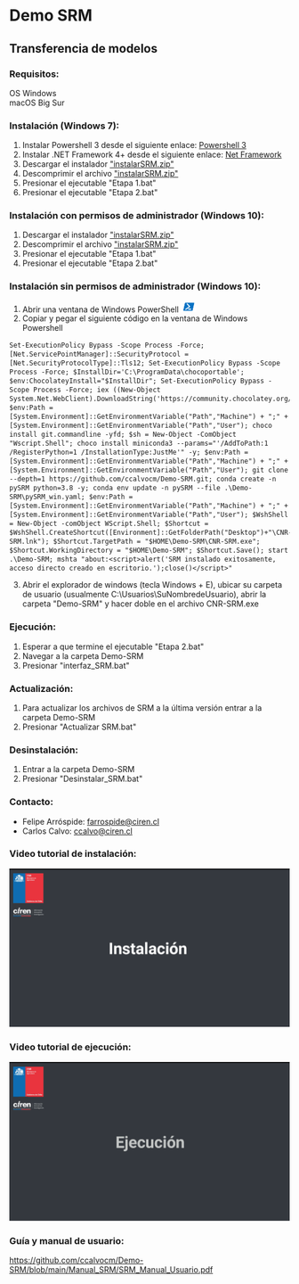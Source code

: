 # Demo SRM
## Transferencia de modelos
 
### Requisitos:
 OS Windows  
 macOS Big Sur
### Instalación (Windows 7):
 1. Instalar Powershell 3 desde el siguiente enlace: [Powershell 3](https://download.microsoft.com/download/E/7/6/E76850B8-DA6E-4FF5-8CCE-A24FC513FD16/Windows6.1-KB2506143-x64.msu) 
 2. Instalar .NET Framework 4+ desde el siguiente enlace: [Net Framework](https://go.microsoft.com/fwlink/?linkid=2088632)
 3. Descargar el instalador ["instalarSRM.zip"](https://github.com/ccalvocm/Demo-SRM/raw/main/instalarSRM.zip)
 4. Descomprimir el archivo ["instalarSRM.zip"](https://github.com/ccalvocm/Demo-SRM/raw/main/instalarSRM.zip)
 5. Presionar el ejecutable "Etapa 1.bat"
 6. Presionar el ejecutable "Etapa 2.bat"
 
### Instalación con permisos de administrador (Windows 10):
 1. Descargar el instalador ["instalarSRM.zip"](https://github.com/ccalvocm/Demo-SRM/raw/main/instalarSRM.zip)
 2. Descomprimir el archivo ["instalarSRM.zip"](https://github.com/ccalvocm/Demo-SRM/raw/main/instalarSRM.zip)
 3. Presionar el ejecutable "Etapa 1.bat"
 4. Presionar el ejecutable "Etapa 2.bat"

### Instalación sin permisos de administrador (Windows 10):
1. Abrir una ventana de Windows PowerShell <img src="https://raw.githubusercontent.com/ccalvocm/Hackathon_Fach/main/Imagenes/logoPS.png" height="6%" width="6%" >
2. Copiar y pegar el siguiente código en la ventana de Windows Powershell 

```
Set-ExecutionPolicy Bypass -Scope Process -Force; [Net.ServicePointManager]::SecurityProtocol = [Net.SecurityProtocolType]::Tls12; Set-ExecutionPolicy Bypass -Scope Process -Force; $InstallDir='C:\ProgramData\chocoportable'; $env:ChocolateyInstall="$InstallDir"; Set-ExecutionPolicy Bypass -Scope Process -Force; iex ((New-Object System.Net.WebClient).DownloadString('https://community.chocolatey.org/install.ps1')); $env:Path = [System.Environment]::GetEnvironmentVariable("Path","Machine") + ";" + [System.Environment]::GetEnvironmentVariable("Path","User"); choco install git.commandline -yfd; $sh = New-Object -ComObject "Wscript.Shell"; choco install miniconda3 --params="'/AddToPath:1 /RegisterPython=1 /InstallationType:JustMe'" -y; $env:Path = [System.Environment]::GetEnvironmentVariable("Path","Machine") + ";" + [System.Environment]::GetEnvironmentVariable("Path","User"); git clone --depth=1 https://github.com/ccalvocm/Demo-SRM.git; conda create -n pySRM python=3.8 -y; conda env update -n pySRM --file .\Demo-SRM\pySRM_win.yaml; $env:Path = [System.Environment]::GetEnvironmentVariable("Path","Machine") + ";" + [System.Environment]::GetEnvironmentVariable("Path","User"); $WshShell = New-Object -comObject WScript.Shell; $Shortcut = $WshShell.CreateShortcut([Environment]::GetFolderPath("Desktop")+"\CNR-SRM.lnk"); $Shortcut.TargetPath = "$HOME\Demo-SRM\CNR-SRM.exe"; $Shortcut.WorkingDirectory = "$HOME\Demo-SRM"; $Shortcut.Save(); start .\Demo-SRM; mshta "about:<script>alert('SRM instalado exitosamente, acceso directo creado en escritorio.');close()</script>"
```
3. Abrir el explorador de windows (tecla Windows + E), ubicar su carpeta de usuario (usualmente C:\Usuarios\SuNombredeUsuario), abrir la carpeta "Demo-SRM" y hacer doble en el archivo CNR-SRM.exe


### Ejecución:
 1. Esperar a que termine el ejecutable "Etapa 2.bat"
 2. Navegar a la carpeta Demo-SRM
 3. Presionar "interfaz_SRM.bat"

### Actualización:
 1. Para actualizar los archivos de SRM a la última versión entrar a la carpeta Demo-SRM
 2. Presionar "Actualizar SRM.bat"

### Desinstalación:
 1. Entrar a la carpeta Demo-SRM
 2. Presionar "Desinstalar_SRM.bat"

### Contacto:
 - Felipe Arróspide: farrospide@ciren.cl
 - Carlos Calvo: ccalvo@ciren.cl

### Video tutorial de instalación:
[![Watch the video](https://raw.githubusercontent.com/ccalvocm/Demo-SRM/main/thumbnails/Portada_video_instalacion.png)](https://cirencl-my.sharepoint.com/:v:/g/personal/ccalvo_ciren_cl/EV97xbfFNuFMgSetIpBZmRsBxy8K3y6UArHAYxkQ4N5ILA?e=lbw9hM)

### Video tutorial de ejecución:
[![Watch the video](https://raw.githubusercontent.com/ccalvocm/Demo-SRM/main/thumbnails/Portada_video_ejecucion.png)](https://cirencl-my.sharepoint.com/:v:/g/personal/ccalvo_ciren_cl/EUV5X2QLNGtKiktQkVIsj6oBTHhpwm4IjcuSXhgLfWxWlA?e=PkQgvG)

### Guía y manual de usuario:
https://github.com/ccalvocm/Demo-SRM/blob/main/Manual_SRM/SRM_Manual_Usuario.pdf

